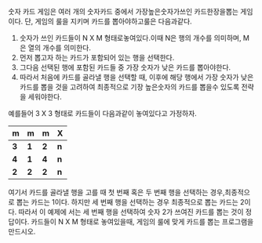 숫자 카드 게임은 여러 개의 숫자카드 중에서 가장높은숫자가쓰인 카드한장을뽑는 게임이다. 
단, 게임의 룰을 지키며 카드를 뽑아야하고룰은 다음과같다.

1. 숫자가 쓰인 카드들이 N X M 형태로놓여있다.이때 N은 행의 개수를 의미하며, M은 열의 개수를 의미한다.
2. 먼저 뽑고자 하는 카드가 포함되어 있는 행을 선택한다.
3. 그다음 선택된 행에 포함된 카드들 중 가장 숫자가 낮은 카드를 뽑아야한다.
4. 따라서 처음에 카드를 골라낼 행을 선택할 때, 이후에 해당 행에서 가장 숫자가 낮은 카드를 뽑을 것을 고려하여
최종적으로 기장 높은숫자의 카드를 뽑을수 있도록 전략을 세워야한다.

예를들어 3 X 3 형태로 카드들이 다음과같이 놓여있다고 가정하자.

| m     | m     | m     | X     |
|:------|:------|:------|:------|
| **3** | **1** | **2** | **n** |
| **4** | **1** | **4** | **n** |
| **2** | **2** | **2** | **n** |

여기서 카드를 골라낼 행을 고를 때 첫 번째 혹은 두 번째 행을 선택하는 경우,최종적으로 뽑는 카드는 1이다. 
하지만 세 번째 행을 선택하는 경우 최종적으로 뽑는 카드는 2이다. 
따라서 이 예제에 서는 세 번째 행을 선택하여 숫자 2가 쓰여진 카드를 뽑는 것이 정답이다.
카드들이 N X M 형태로 놓여있을때, 게임의 룰에 맞게 카드를 뽑는 프로그램을 만드시오.
